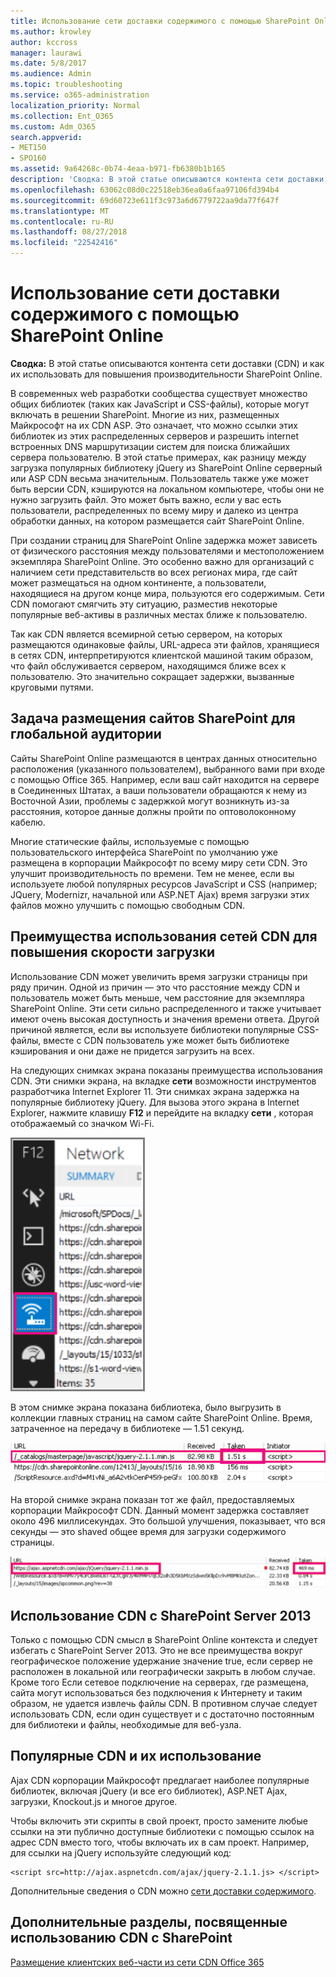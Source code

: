 ```yaml
---
title: Использование сети доставки содержимого с помощью SharePoint Online
ms.author: krowley
author: kccross
manager: laurawi
ms.date: 5/8/2017
ms.audience: Admin
ms.topic: troubleshooting
ms.service: o365-administration
localization_priority: Normal
ms.collection: Ent_O365
ms.custom: Adm_O365
search.appverid:
- MET150
- SPO160
ms.assetid: 9a64268c-0b74-4eaa-b971-fb6380b1b165
description: 'Сводка: В этой статье описываются контента сети доставки (CDN) и как их использовать для повышения производительности SharePoint Online.'
ms.openlocfilehash: 63062c08d0c22518eb36ea0a6faa97106fd394b4
ms.sourcegitcommit: 69d60723e611f3c973a6d6779722aa9da77f647f
ms.translationtype: MT
ms.contentlocale: ru-RU
ms.lasthandoff: 08/27/2018
ms.locfileid: "22542416"
---
```

# <a name="using-content-delivery-networks-with-sharepoint-online"></a>Использование сети доставки содержимого с помощью SharePoint Online

 **Сводка:** В этой статье описываются контента сети доставки (CDN) и как их использовать для повышения производительности SharePoint Online. 
  
В современных web разработки сообщества существует множество общих библиотек (таких как JavaScript и CSS-файлы), которые могут включать в решении SharePoint. Многие из них, размещенных Майкрософт на их CDN ASP. Это означает, что можно ссылки этих библиотек из этих распределенных серверов и разрешить internet встроенных DNS маршрутизации систем для поиска ближайших сервера пользователю. В этой статье примерах, как разницу между загрузка популярных библиотеку jQuery из SharePoint Online серверный или ASP CDN весьма значительным. Пользователь также уже может быть версии CDN, кэшируются на локальном компьютере, чтобы они не нужно загрузить файл. Это может быть важно, если у вас есть пользователи, распределенных по всему миру и далеко из центра обработки данных, на котором размещается сайт SharePoint Online.
  
При создании страниц для SharePoint Online задержка может зависеть от физического расстояния между пользователями и местоположением экземпляра SharePoint Online. Это особенно важно для организаций с наличием сети представительств во всех регионах мира, где сайт может размещаться на одном континенте, а пользователи, находящиеся на другом конце мира, пользуются его содержимым. Сети CDN помогают смягчить эту ситуацию, разместив некоторые популярные веб-активы в различных местах ближе к пользователю.
  
Так как CDN является всемирной сетью сервером, на которых размещаются одинаковые файлы, URL-адреса эти файлов, хранящиеся в сетях CDN, интерпретируются клиентской машиной таким образом, что файл обслуживается сервером, находящимся ближе всех к пользователю. Это значительно сокращает задержки, вызванные круговыми путями.
  
## <a name="the-challenge-of-hosting-sharepoint-online-sites-for-a-global-audience"></a>Задача размещения сайтов SharePoint для глобальной аудитории

Сайты SharePoint Online размещаются в центрах данных относительно расположения (указанного пользователем), выбранного вами при входе с помощью Office 365. Например, если ваш сайт находится на сервере в Соединенных Штатах, а ваши пользователи обращаются к нему из Восточной Азии, проблемы с задержкой могут возникнуть из-за расстояния, которое данные должны пройти по оптоволоконному кабелю.
  
Многие статические файлы, используемые с помощью пользовательского интерфейса SharePoint по умолчанию уже размещена в корпорации Майкрософт по всему миру сети CDN. Это улучшит производительность по времени. Тем не менее, если вы используете любой популярных ресурсов JavaScript и CSS (например; JQuery, Modernizr, начальной или ASP.NET Ajax) время загрузки этих файлов можно улучшить с помощью свободным CDN.
  
## <a name="advantages-of-using-cdns-to-improve-download-speed"></a>Преимущества использования сетей CDN для повышения скорости загрузки

Использование CDN может увеличить время загрузки страницы при ряду причин. Одной из причин — это что расстояние между CDN и пользователь может быть меньше, чем расстояние для экземпляра SharePoint Online. Эти сети сильно распределенного и также учитывает имеют очень высокая доступность и значения времени ответа. Другой причиной является, если вы используете библиотеки популярные CSS-файлы, вместе с CDN пользователь уже может быть библиотеке кэширования и они даже не придется загрузить на всех.
  
На следующих снимках экрана показаны преимущества использования CDN. Эти снимки экрана, на вкладке **сети** возможности инструментов разработчика Internet Explorer 11. Эти снимках экрана задержка на популярные библиотеку jQuery. Для вызова этого экрана в Internet Explorer, нажмите клавишу **F12** и перейдите на вкладку **сети** , которая отображаемый со значком Wi-Fi. 
  
![Снимок экрана: вкладка "Сеть", отобразившаяся после нажатия клавиши F12](media/930541fd-af9b-434a-ae18-7bda867be128.png)
  
В этом снимке экрана показана библиотека, было выгрузить в коллекции главных страниц на самом сайте SharePoint Online. Время, затраченное на передачу в библиотеке — 1.51 секунд.
  
![Снимок экрана: время загрузки 1,51 с](media/64225c79-fa53-480f-81cd-0d351674320e.png)
  
На второй снимке экрана показан тот же файл, предоставляемых корпорации Майкрософт CDN. Данный момент задержка составляет около 496 миллисекундах. Это большой улучшения, показывает, что вся секунды — это shaved общее время для загрузки содержимого страницы.
  
![Снимок экрана: время загрузки 469 мс](media/6a553cc3-25a0-42c1-aae7-4aebbc2eb4c3.png)
  
## <a name="using-cdns-with-sharepoint-server-2013"></a>Использование CDN с SharePoint Server 2013

Только с помощью CDN смысл в SharePoint Online контекста и следует избегать с SharePoint Server 2013. Это не все преимущества вокруг географическое положение удержание значение true, если сервер не расположен в локальной или географически закрыть в любом случае. Кроме того Если сетевое подключение на серверах, где размещена, сайта могут использоваться без подключения к Интернету и таким образом, не удается извлечь файлы CDN. В противном случае следует использовать CDN, если один существует и с достаточно постоянным для библиотеки и файлы, необходимые для веб-узла.
  
## <a name="popular-cdns-and-how-to-use-them"></a>Популярные CDN и их использование

Ajax CDN корпорации Майкрософт предлагает наиболее популярные библиотек, включая jQuery (и все его библиотек), ASP.NET Ajax, загрузки, Knockout.js и многое другое.
  
Чтобы включить эти скрипты в свой проект, просто замените любые ссылки на эти публично доступные библиотеки с помощью ссылок на адрес CDN вместо того, чтобы включать их в сам проект. Например, для ссылки на jQuery используйте следующий код:
  
```
<script src=http://ajax.aspnetcdn.com/ajax/jquery-2.1.1.js> </script>
```

Дополнительные сведения о CDN можно [сети доставки содержимого](content-delivery-networks.md).
  
## <a name="more-topics-about-using-cdns-with-sharepoint"></a>Дополнительные разделы, посвященные использованию CDN с SharePoint

[Размещение клиентских веб-части из сети CDN Office 365](https://dev.office.com/sharepoint/docs/spfx/web-parts/get-started/hosting-webpart-from-office-365-cdn)
  


